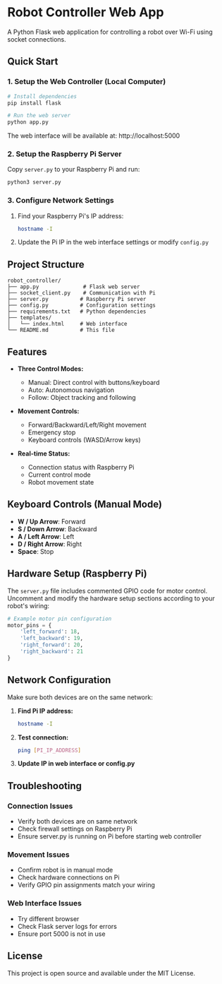 # Robot Controller Web App

A Python Flask web application for controlling a robot over Wi-Fi using socket connections.

## Quick Start

### 1. Setup the Web Controller (Local Computer)

```bash
# Install dependencies
pip install flask

# Run the web server
python app.py
```

The web interface will be available at: http://localhost:5000

### 2. Setup the Raspberry Pi Server

Copy `server.py` to your Raspberry Pi and run:

```bash
python3 server.py
```

### 3. Configure Network Settings

1. Find your Raspberry Pi's IP address:
   ```bash
   hostname -I
   ```

2. Update the Pi IP in the web interface settings or modify `config.py`

## Project Structure

```
robot_controller/
├── app.py              # Flask web server
├── socket_client.py    # Communication with Pi
├── server.py          # Raspberry Pi server
├── config.py          # Configuration settings
├── requirements.txt   # Python dependencies
├── templates/
│   └── index.html     # Web interface
└── README.md          # This file
```

## Features

- **Three Control Modes:**
  - Manual: Direct control with buttons/keyboard
  - Auto: Autonomous navigation
  - Follow: Object tracking and following

- **Movement Controls:**
  - Forward/Backward/Left/Right movement
  - Emergency stop
  - Keyboard controls (WASD/Arrow keys)

- **Real-time Status:**
  - Connection status with Raspberry Pi
  - Current control mode
  - Robot movement state

## Keyboard Controls (Manual Mode)

- **W / Up Arrow**: Forward
- **S / Down Arrow**: Backward  
- **A / Left Arrow**: Left
- **D / Right Arrow**: Right
- **Space**: Stop

## Hardware Setup (Raspberry Pi)

The `server.py` file includes commented GPIO code for motor control. Uncomment and modify the hardware setup sections according to your robot's wiring:

```python
# Example motor pin configuration
motor_pins = {
    'left_forward': 18,
    'left_backward': 19,
    'right_forward': 20,
    'right_backward': 21
}
```

## Network Configuration

Make sure both devices are on the same network:

1. **Find Pi IP address:**
   ```bash
   hostname -I
   ```

2. **Test connection:**
   ```bash
   ping [PI_IP_ADDRESS]
   ```

3. **Update IP in web interface or config.py**

## Troubleshooting

### Connection Issues
- Verify both devices are on same network
- Check firewall settings on Raspberry Pi
- Ensure server.py is running on Pi before starting web controller

### Movement Issues
- Confirm robot is in manual mode
- Check hardware connections on Pi
- Verify GPIO pin assignments match your wiring

### Web Interface Issues
- Try different browser
- Check Flask server logs for errors
- Ensure port 5000 is not in use

## License

This project is open source and available under the MIT License.
